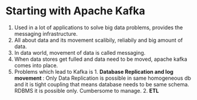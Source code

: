 # Starting with Apache Kafka 
  1. Used in a lot of applications to solve big data problems, provides the messaging infrastructure. 
  2. All about data and its movement scalibily, reliabily and big amount of data. 
  3. In data world, movement of data is called messaging. 
  4. When data stores get fulled and data need to be moved, apache kafka comes into place.
  5. Problems which lead to Kafka is 
            1. <b> Database Replication and log movement </b> : Only Data Replication is possible in same homogeneous db and it is tight coupling that means database needs to be same schema. RDBMS it is possible only. Cumbersome to manage. 
            2. <b> ETL </b>
